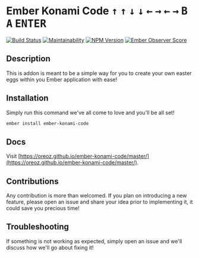 # Ember Konami Code <kbd>↑</kbd> <kbd>↑</kbd> <kbd>↓</kbd> <kbd>↓</kbd> <kbd>←</kbd> <kbd>→</kbd> <kbd>←</kbd> <kbd>→</kbd>  <kbd>B</kbd> <kbd>A</kbd> <kbd>ENTER</kbd>

[![Build Status](https://travis-ci.org/Oreoz/ember-konami-code.svg?branch=master)](https://travis-ci.org/Oreoz/ember-konami-code)
[![Maintainability](https://api.codeclimate.com/v1/badges/095e219b930a4325014e/maintainability)](https://codeclimate.com/github/Oreoz/ember-konami-code/maintainability)
[![NPM Version](https://badge.fury.io/js/ember-konami-code.svg)](https://badge.fury.io/js/ember-konami-code)
[![Ember Observer Score](https://emberobserver.com/badges/ember-konami-code.svg)](https://emberobserver.com/addons/ember-konami-code)

## Description

This is addon is meant to be a simple way for you to create your own easter eggs
within you Ember application with ease!

## Installation

Simply run this command we've all come to love and you'll be all set!

```sh
ember install ember-konami-code
```

## Docs

Visit [https://oreoz.github.io/ember-konami-code/master/](https://oreoz.github.io/ember-konami-code/master/).

## Contributions
Any contribution is more than welcomed. If you plan on introducing a new feature,
please open an issue and share your idea prior to implementing it, it could save
you precious time!

## Troubleshooting
If something is not working as expected, simply open an issue and we'll discuss
how we'll go about fixing it!
